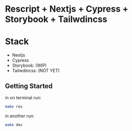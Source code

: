 # Rescript + Nextjs + Cypress + Storybook + Tailwdincss

# Stack
* Nextjs 
* Cypress
* Storybook: (WIP)
* Tailwdincss: (NOT YET)



## Getting Started

in on terminal run:

```bash
make res
```
in another run:
```bash
make dev
```
